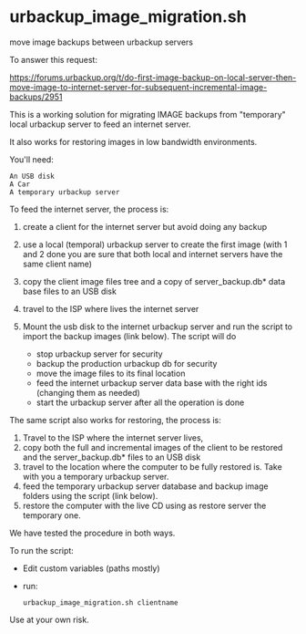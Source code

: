 
urbackup_image_migration.sh
===================================================

move image backups between urbackup servers

To answer this request:

https://forums.urbackup.org/t/do-first-image-backup-on-local-server-then-move-image-to-internet-server-for-subsequent-incremental-image-backups/2951

This is a working solution for migrating IMAGE backups from "temporary" local urbackup server to feed an internet server.

It also works for restoring images in low bandwidth environments.

You'll need:

    An USB disk
    A Car
    A temporary urbackup server

To feed the internet server, the process is:

1. create a client for the internet server but avoid doing any backup
1. use a local (temporal) urbackup server to create the first image (with 1 and 2 done you are sure that both local and internet servers have the same client name)
1. copy the client image files tree and a copy of server_backup.db* data base files to an USB disk
1. travel to the ISP where lives the internet server
1. Mount the usb disk to the internet urbackup server and run the script to import the backup images (link below). The script will do

    * stop urbackup server for security
    * backup the production urbackup db for security
    * move the image files to its final location
    * feed the internet urbackup server data base with the right ids (changing them as needed)
    * start the urbackup server after all the operation is done

The same script also works for restoring, the process is:

1. Travel to the ISP where the internet server lives,
2. copy both the full and incremental images of the client to be restored and the server_backup.db* files to an USB disk
3. travel to the location where the computer to be fully restored is. Take with you a temporary urbackup server.
4. feed the temporary urbackup server database and backup image folders using the script (link below).
5. restore the computer with the live CD using as restore server the temporary one.

We have tested the procedure in both ways.

To run the script:

* Edit custom variables (paths mostly)
* run:
     
     ```
     urbackup_image_migration.sh clientname
     ```
     
Use at your own risk.
